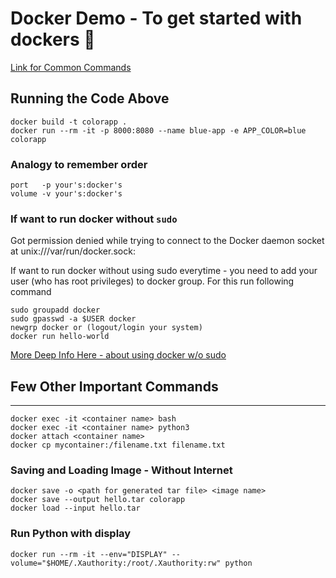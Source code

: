 # Docker Demo - To get started with dockers :whale:
[Link for Common Commands](https://github.com/vermavinay982/docker-demo/blob/main/README.md#few-other-important-commands)

## Running the Code Above
```
docker build -t colorapp . 
docker run --rm -it -p 8000:8080 --name blue-app -e APP_COLOR=blue colorapp
```

### Analogy to remember order
```
port   -p your's:docker's
volume -v your's:docker's
```


### If want to run docker without ```sudo```
Got permission denied while trying to connect to the Docker daemon socket at unix:///var/run/docker.sock: 

If want to run docker without using sudo everytime - you need to add your user (who has root privileges) to docker group.
For this run following command

```
sudo groupadd docker
sudo gpasswd -a $USER docker
newgrp docker or (logout/login your system)
docker run hello-world
```
[More Deep Info Here - about using docker w/o sudo](https://askubuntu.com/questions/477551/how-can-i-use-docker-without-sudo)

## Few Other Important Commands 
---

```
docker exec -it <container name> bash
docker exec -it <container name> python3
docker attach <container name>
docker cp mycontainer:/filename.txt filename.txt
```
### Saving and Loading Image - Without Internet
```
docker save -o <path for generated tar file> <image name>
docker save --output hello.tar colorapp
docker load --input hello.tar
```
### Run Python with display
```
docker run --rm -it --env="DISPLAY" --volume="$HOME/.Xauthority:/root/.Xauthority:rw" python
```
